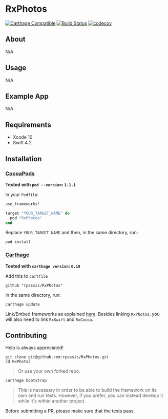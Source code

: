RxPhotos
======================================

[![Carthage Compatible](https://img.shields.io/badge/Carthage-compatible-4BC51D.svg?style=flat)](https://github.com/Carthage/Carthage)
[![Build Status](https://travis-ci.org/rpassis/RxPhotos.svg?branch=master)](https://travis-ci.org/rpassis/RxPhotos)
[![codecov](https://codecov.io/gh/rpassis/RxPhotos/branch/master/graph/badge.svg)](https://codecov.io/gh/rpassis/RxPhotos)

## About

N/A

## Usage

N/A

## Example App

N/A

## Requirements

* Xcode 10
* Swift 4.2

## Installation

### [CocoaPods](https://guides.cocoapods.org/using/using-cocoapods.html)

**Tested with `pod --version`: `1.1.1`**

In your `Podfile`:

```ruby
use_frameworks!

target "YOUR_TARGET_NAME" do
  pod "RxPhotos"
end
```

Replace `YOUR_TARGET_NAME` and then, in the same directory, run:

```shell
pod install
```

### [Carthage](https://github.com/Carthage/Carthage#installing-carthage)

**Tested with `carthage version`: `0.18`**

Add this to `Cartfile`

```
github "rpassis/RxPhotos"
```

In the same directory, run:

```shell
carthage update
```

Link/Embed frameworks as explained [here](https://github.com/Carthage/Carthage#adding-frameworks-to-an-application). Besides linking `RxPhotos`, you will also need to link `RxSwift` and `RxCocoa`.

## Contributing

Help is always appreciated!

```shell
git clone git@github.com:rpassis/RxPhotos.git
cd RxPhotos
```
> Or use your own forked repo.

```shell
carthage bootstrap
```
> This is necessary in order to be able to build the framework on its own and run tests.
However, if you prefer, you can instead develop it while it's within another project.

Before submitting a PR, please make sure that the tests pass.

